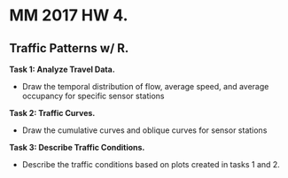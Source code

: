 # MM 2017 HW 4.

## Traffic Patterns w/ R.


__Task 1: Analyze Travel Data.__

- Draw the temporal distribution of flow, average speed, and average occupancy for specific sensor stations


__Task 2: Traffic Curves.__

- Draw the cumulative curves and oblique curves for sensor stations


__Task 3: Describe Traffic Conditions.__
- Describe the traffic conditions based on plots created in tasks 1 and 2. 


